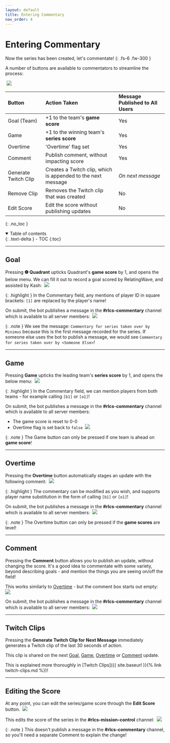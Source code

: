 ```yaml
---
layout: default
title: Entering Commentary
nav_order: 4
---
```


# Entering Commentary

Now the series has been created, let's commentate!
{: .fs-6 .fw-300 }

A number of buttons are available to commentators to streamline
the process:

![]() <img src="https://user-images.githubusercontent.com/49768006/209709778-df2d1e16-b957-4cd8-b3ac-324f78b233af.png">

| Button               | Action Taken                                                 | Message Published to All Users |
|:---------------------|:-------------------------------------------------------------|:-------------------------------|
| Goal (Team)          | +1 to the team's **game score**                              | Yes                            |
| Game                 | +1 to the winning team's **series score**                    | Yes                            |
| Overtime             | 'Overtime' flag set                                          | Yes                            |
| Comment              | Publish comment, without impacting score                     | Yes                            |
| Generate Twitch Clip | Creates a Twitch clip, which is appended to the next message | _On next message_              |
| Remove Clip          | Removes the Twitch clip that was created                     | No                             |
| Edit Score           | Edit the score without publishing updates                    | No                             |


{: .no_toc }

<details open markdown="block">
  <summary>
    Table of contents
  </summary>
  {: .text-delta }
- TOC
{:toc}
</details>

---

## Goal

Pressing **⚽ Quadrant** upticks Quadrant's **game score** by 1, and opens the
below menu.  We can fill it out to record a goal scored by RelatingWave, and assisted by Kash:
![]() <img src="https://user-images.githubusercontent.com/49768006/209724959-3314ac35-774a-4d5c-923a-fff3de8197d2.png">

{: .highlight }
In the Commentary field, any mentions of player ID in square brackets: `[1]` 
are replaced by the player's name!

On submit, the bot publishes a message in the **#rlcs-commentary** channel
which is available to all server members:
![]() <img src="https://user-images.githubusercontent.com/49768006/209724289-1d77474f-1cc1-4b29-8c72-85f73d71e6f7.png">

{: .note }
We see the message: `Commentary for series taken over by Minimus` because this is the first message
recorded for the series.  If someone else uses the bot to publish a message, we would see
`Commentary for series taken over by <Someone Else>`!

---

## Game

Pressing **Game** upticks the leading team's **series score** by 1, and opens the below menu:
![]() <img src="https://user-images.githubusercontent.com/49768006/209725326-15a89937-d8a8-4fa2-a9e9-86595269e029.png">

{: .highlight }
In the Commentary field, we can mention players from both teams - for example calling `[b1]` or `[o1]`!

On submit, the bot publishes a message in the **#rlcs-commentary** channel
which is available to all server members:
- The game score is reset to 0-0
- Overtime flag is set back to `false`
![]() <img src="https://user-images.githubusercontent.com/49768006/209725468-8fe9d586-2532-40d2-9e4b-865fb4bc245d.png">

{: .note }
The Game button can only be pressed if one team is ahead on **game score**!

---

## Overtime

Pressing the **Overtime** button automatically stages an update with the following comment:
![]() <img src="https://user-images.githubusercontent.com/49768006/209725797-ea0f21df-e5ec-4daf-93a9-4c5ad7f99e59.png">

{: .highlight }
The commentary can be modified as you wish, and supports player name substitution in the form of calling
`[b1]` or `[o1]`!

On submit, the bot publishes a message in the **#rlcs-commentary** channel
which is available to all server members:
![]() <img src="https://user-images.githubusercontent.com/49768006/209725825-e6ca1b65-c80c-4272-828b-9a8f4d33ec70.png">

{: .note }
The Overtime button can only be pressed if the **game scores** are level!

---

## Comment

Pressing the **Comment** button allows you to publish an update, without changing the score.
It's a good idea to commentate with some variety, beyond describing goals - and mention the things you are seeing
on/off the field!

This works similarly to [Overtime](#overtime) - but the comment box starts out empty:
![]() <img src="https://user-images.githubusercontent.com/49768006/209726068-e81f5a6b-2f2c-4d00-9063-87a9fc8ad8cb.png">

On submit, the bot publishes a message in the **#rlcs-commentary** channel
which is available to all server members:
![]() <img src="https://user-images.githubusercontent.com/49768006/209726171-c7f04176-bc8d-47b0-80ee-9dbf425d73f3.png">

---

## Twitch Clips

Pressing the **Generate Twitch Clip for Next Message** immediately generates a Twitch clip of the last 30 seconds
of action.

This clip is shared on the next [Goal](#goal), [Game](#game), [Overtime](#overtime) or [Comment](#comment) update.

This is explained more thoroughly in [Twitch Clips]({{ site.baseurl }}{% link twitch-clips.md %})!

---

## Editing the Score

At any point, you can edit the series/game score through the **Edit Score** button.
![]() <img src="https://user-images.githubusercontent.com/49768006/209726852-d159de2f-692e-4e2c-aeee-398ee944551c.png">

This edits the score of the series in the **#rlcs-mission-control** channel:
![]() <img src="https://user-images.githubusercontent.com/49768006/209726914-882c0382-558b-49a3-b641-54d97502c0d7.png">

{: .note }
This doesn't publish a message in the **#rlcs-commentary** channel, so you'll need a separate Comment to explain
the change!